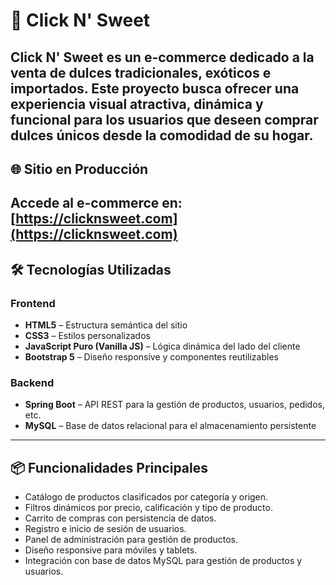 # 🍬 Click N' Sweet

**Click N' Sweet** es un e-commerce dedicado a la venta de dulces tradicionales, exóticos e importados. Este proyecto busca ofrecer una experiencia visual atractiva, dinámica y funcional para los usuarios que deseen comprar dulces únicos desde la comodidad de su hogar.
---
## 🌐 Sitio en Producción

Accede al e-commerce en: [https://clicknsweet.com](https://clicknsweet.com)
---
## 🛠 Tecnologías Utilizadas

### Frontend
- **HTML5** – Estructura semántica del sitio
- **CSS3** – Estilos personalizados
- **JavaScript Puro (Vanilla JS)** – Lógica dinámica del lado del cliente
- **Bootstrap 5** – Diseño responsive y componentes reutilizables

### Backend
- **Spring Boot** – API REST para la gestión de productos, usuarios, pedidos, etc.
- **MySQL** – Base de datos relacional para el almacenamiento persistente
---
## 📦 Funcionalidades Principales

- Catálogo de productos clasificados por categoría y origen.
- Filtros dinámicos por precio, calificación y tipo de producto.
- Carrito de compras con persistencia de datos.
- Registro e inicio de sesión de usuarios.
- Panel de administración para gestión de productos.
- Diseño responsive para móviles y tablets.
- Integración con base de datos MySQL para gestión de productos y usuarios.
